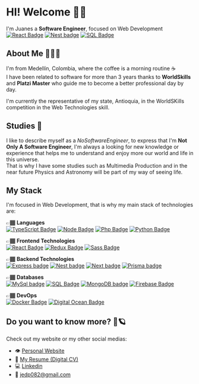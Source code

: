 # HI! Welcome 👋🏾

I'm Juanes a **Software Engineer**, focused on Web Development   
[![React Badge](https://img.shields.io/badge/-React-aquamarine?style=for-the-badge&labelColor=101917&logo=react&logoColor=aquamarine)](https://es.reactjs.org/)
[![Nest badge](https://img.shields.io/badge/-NestJS-red?style=for-the-badge&labelColor=101917&logo=nestjs&logoColor=red)](https://nestjs.com/)
[![SQL Badge](https://img.shields.io/badge/-PostgreSQL-blue?style=for-the-badge&labelColor=101917&logo=postgresql&logoColor=blue)](https://www.postgresql.org/)

## About Me 👩🏾‍🚀
I'm from Medellín, Colombia, where the coffee is a morning routine ☕  
I have been related to software for more than 3 years thanks to **WorldSkills** and **Platzi Master** who guide me to become a better professional day by day.

I'm currently the representative of my state, Antioquia, in the WorldSKills competition in the Web Technologies skill.

## Studies 📖
I like to describe myself as a *NoSoftwareEngineer*, to express that I'm **Not Only A Software Engineer**, I'm always a looking for new knowledge or experience that helps me to understand and enjoy more our world and life in this universe.  
That is why I have some studies such as Multimedia Production and in the near future Physics and Astronomy will be part of my way of seeing life.

## My Stack  
I'm focused in Web Development, that is why my main stack of technologies are:  
 
👉🏾 **Languages**  
[![TypeScript Badge](https://img.shields.io/badge/-Typescript-blue?style=for-the-badge&labelColor=101917&logo=typescript&logoColor=blue)](https://www.typescriptlang.org/)
[![Node Badge](https://img.shields.io/badge/-NodeJS-green?style=for-the-badge&labelColor=101917&logo=node.js&logoColor=green)](https://nodejs.org/)
[![Php Badge](https://img.shields.io/badge/-PHP-lightblue?style=for-the-badge&labelColor=101917&logo=php&logoColor=#)](https://www.php.net/)
[![Python Badge](https://img.shields.io/badge/-python-yellow?style=for-the-badge&labelColor=101917&logo=python&logoColor=yellow)](https://www.python.org/)

👉🏾 **Frontend Technologies**  
[![React Badge](https://img.shields.io/badge/-React-aquamarine?style=for-the-badge&labelColor=101917&logo=react&logoColor=aquamarine)](https://es.reactjs.org) 
[![Redux Badge](https://img.shields.io/badge/-Redux-purple?style=for-the-badge&labelColor=101917&logo=redux&logoColor=purple)](https://es.redux.js.org/)
[![Sass Badge](https://img.shields.io/badge/-Sass-pink?style=for-the-badge&labelColor=101917&logo=sass&logoColor=pink)](https://sass-lang.com/)

👉🏾 **Backend Technologies**  
[![Express badge](https://img.shields.io/badge/-Express-white?style=for-the-badge&labelColor=101917&logo=express&logoColor=white)](https://expressjs.com/es/)
[![Nest badge](https://img.shields.io/badge/-NestJs-red?style=for-the-badge&labelColor=101917&logo=nestjs&logoColor=red)](https://nestjs.com/)
[![Next badge](https://img.shields.io/badge/-NextJs-blue?style=for-the-badge&labelColor=101917&logo=next.js&logoColor=white)](https://nextjs.org/)
[![Prisma badge](https://img.shields.io/badge/-Prisma-white?style=for-the-badge&labelColor=101917&logo=prisma&logoColor=white)](https://www.prisma.io/)

👉🏾 **Databases**  
[![MySql badge](https://img.shields.io/badge/-MySql-orange?style=for-the-badge&labelColor=101917&logo=mysql&logoColor=orange)](https://www.mysql.com/)
[![SQL Badge](https://img.shields.io/badge/-PostgreSQL-blue?style=for-the-badge&labelColor=101917&logo=postgresql&logoColor=blue)](https://www.postgresql.org/)
[![MongoDB badge](https://img.shields.io/badge/-MongoDB-darkgreen?style=for-the-badge&labelColor=101917&logo=mongodb&logoColor=#)](https://www.mongodb.com/es)
[![Firebase Badge](https://img.shields.io/badge/-Firebase-orange?style=for-the-badge&labelColor=101917&logo=firebase&logoColor=orange)](https://firebase.google.com/)

👉🏾 **DevOps**  
[![Docker Badge](https://img.shields.io/badge/-Docker-blue?style=for-the-badge&labelColor=101917&logo=docker&logoColor=blue)](https://www.docker.com/)
[![Digital Ocean Badge](https://img.shields.io/badge/-Digital_Ocean-blue?style=for-the-badge&labelColor=101917&logo=digitalocean&logoColor=blue)](https://www.digitalocean.com/)


## Do you want to know more? 🔭🪐
Check out my website or my other social medias:

- 👁 [Personal Website](https://studio-juno.me)
- 📄 [My Resume (Digital CV)](https://studio-juno.me/vitae)
- 💻 [Linkedin](https://www.linkedin.com/in/juan-esteban-deossa-pertuz-6351261ba/)
- 📧 jedp082@gmail.com